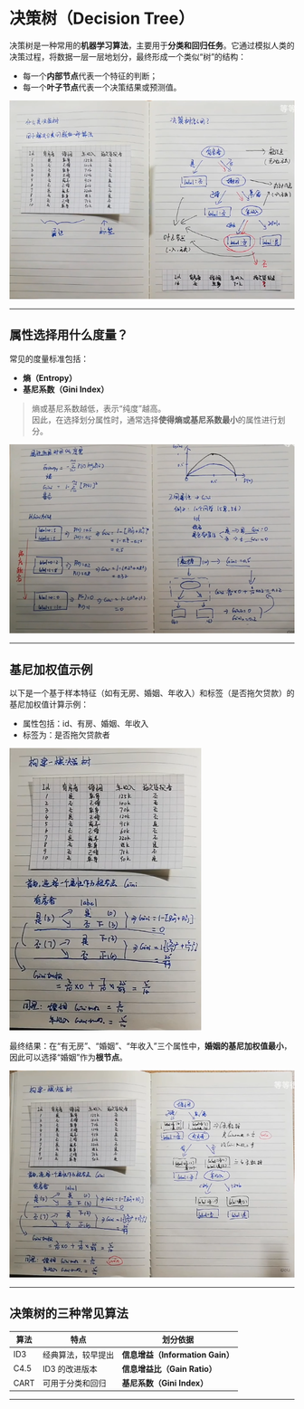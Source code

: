 # 决策树（Decision Tree）

决策树是一种常用的**机器学习算法**，主要用于**分类和回归任务**。它通过模拟人类的决策过程，将数据一层一层地划分，最终形成一个类似“树”的结构：

- 每一个**内部节点**代表一个特征的判断；
- 每一个**叶子节点**代表一个决策结果或预测值。

![决策树结构图](assets/image-20250508150537680.png)

---

## 属性选择用什么度量？

常见的度量标准包括：

- **熵（Entropy）**
- **基尼系数（Gini Index）**

> 熵或基尼系数越低，表示“纯度”越高。  
> 因此，在选择划分属性时，通常选择**使得熵或基尼系数最小**的属性进行划分。

![熵与基尼系数图示](assets/image-20250508145749322.png)

---

## 基尼加权值示例

以下是一个基于样本特征（如有无房、婚姻、年收入）和标签（是否拖欠贷款）的基尼加权值计算示例：

- 属性包括：id、有房、婚姻、年收入
- 标签为：是否拖欠贷款者

![基尼加权值计算过程](assets/image-20250508150112646.png)

最终结果：在“有无房”、“婚姻”、“年收入”三个属性中，**婚姻的基尼加权值最小**，因此可以选择“婚姻”作为**根节点**。

![选择根节点示意图](assets/image-20250508150449780.png)

---

## 决策树的三种常见算法

| 算法 | 特点               | 划分依据                         |
| ---- | ------------------ | -------------------------------- |
| ID3  | 经典算法，较早提出 | **信息增益（Information Gain）** |
| C4.5 | ID3 的改进版本     | **信息增益比（Gain Ratio）**     |
| CART | 可用于分类和回归   | **基尼系数（Gini Index）**       |

---